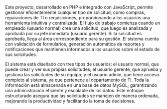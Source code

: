 Este proyecto, desarrollado en PHP e integrado con JavaScript, permite gestionar eficientemente cualquier tipo de solicitud, como compras, reparaciones de TI o requisiciones, proporcionando a los usuarios una herramienta intuitiva y centralizada. El flujo de trabajo comienza cuando un empleado (usuario normal) crea una solicitud, que luego es analizada y aprobada por su jefe inmediato (usuario gerente). Si la solicitud es aprobada, llega al área correspondiente para su gestión. El sistema cuenta con validación de formularios, generación automática de reportes y notificaciones que mantienen informados a los usuarios sobre el estado de sus solicitudes.

El sistema está diseñado con tres tipos de usuarios: el usuario normal, que puede crear y ver sus propias solicitudes; el usuario gerente, que aprueba y gestiona las solicitudes de su equipo; y el usuario admin, que tiene acceso completo al sistema, ya que pertenece al departamento de TI. Toda la información está almacenada en una base de datos MySQL, garantizando una administración eficiente y escalable de los datos. Este enfoque estructurado asegura que las solicitudes se manejen de manera ordenada, mejorando la productividad y facilitando la toma de decisiones.
